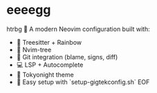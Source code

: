# eeeegg
htrbg
🧠 A modern Neovim configuration built with:
- 🌈 Treesitter + Rainbow
- 📁 Nvim-tree
- 💬 Git integration (blame, signs, diff)
- 💻 LSP + Autocomplete
- 🎨 Tokyonight theme
- 🚀 Easy setup with \`setup-gigtekconfig.sh\`
EOF
